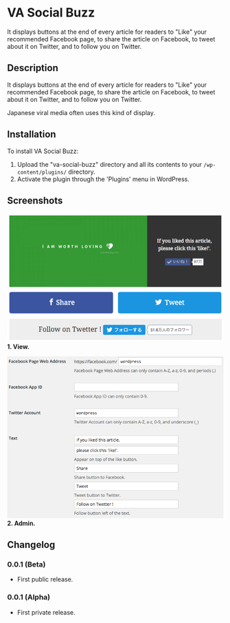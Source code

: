 VA Social Buzz
==============================

It displays buttons at the end of every article for readers to "Like" your recommended Facebook page, to share the article on Facebook, to tweet about it on Twitter, and to follow you on Twitter.

## Description

It displays buttons at the end of every article for readers to "Like" your recommended Facebook page, to share the article on Facebook, to tweet about it on Twitter, and to follow you on Twitter.

Japanese viral media often uses this kind of display.

## Installation

To install VA Social Buzz:

1. Upload the "va-social-buzz" directory and all its contents to your `/wp-content/plugins/` directory.
2. Activate the plugin through the 'Plugins' menu in WordPress.

## Screenshots

![View.](./screenshot-1.png)  
**1. View.**

![Admin.](./screenshot-2.png)  
**2. Admin.**

## Changelog

### 0.0.1 (Beta)
* First public release.

### 0.0.1 (Alpha)
* First private release.
